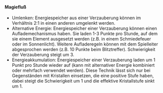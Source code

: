 #### Magiefluß

* Umlenken: Energiespeicher aus einer Verzauberung können im Verhältnis 2:1 in einen anderen umgelenkt werden.
* Alternative Energie: Energiespeicher einer Verzauberung können einen Auflademechanismus haben. Sie laden 1-3 Punkte
pro Stunde, auf dem sie einem Element ausgesetzt werden (z.B. in einem Schmiedefeuer oder im Sonnenlicht). Weitere
Aufladeregeln können mit dem Spielleiter abgesprochen werden (z.B. 10 Punkte beim Blitztreffer). Schwierigkeit der
Verzauberung steigt um 3.
* Energieakkumulation: Energiespeicher einer Verzauberung laden um 1 Punkt pro Stunde wieder auf (kann mit
alternativer Energie kombiniert oder mehrfach verwendet werden). Diese Technik lässt sich nur bei Gegenständen mit
Kristallen einsetzen, die eine positive Stufe haben, dabei steigt die Schwierigkeit um 1 und die effektive
Kristallstufe sinkt um 1.
